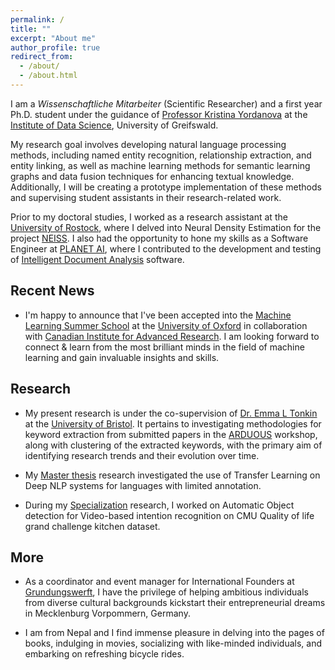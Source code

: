 ```yaml
---
permalink: /
title: ""
excerpt: "About me"
author_profile: true
redirect_from: 
  - /about/
  - /about.html
---
```

I am a *Wissenschaftliche Mitarbeiter* (Scientific Researcher) and a first year Ph.D. student under the guidance of [Professor Kristina Yordanova](http://stenialo.org/about-me/) at the [Institute of Data Science](https://datascience.uni-greifswald.de/), University of Greifswald. 

My research goal involves developing natural language processing methods, including named entity recognition, relationship extraction, and entity linking, as well as machine learning methods for semantic learning graphs and data fusion techniques for enhancing textual knowledge. Additionally, I will be creating a prototype implementation of these methods and supervising student assistants in their research-related work.

Prior to my doctoral studies, I worked as a research assistant at the [University of Rostock](https://www.mmis.informatik.uni-rostock.de/staff/), where I delved into Neural Density Estimation for the project [NEISS](https://www.neiss.uni-rostock.de/en/). I also had the opportunity to hone my skills as a Software Engineer at [PLANET AI](https://planet-ai.de/), where I contributed to the development and testing of [Intelligent Document Analysis](https://planet-ai.de/products/ida/) software.

<h2>Recent News</h2>

 -  I'm happy to announce that I've been accepted into the [Machine Learning Summer School](https://www.oxfordml.school/) at the [University of Oxford](https://www.oxfordmartin.ox.ac.uk/deep-medicine/) in collaboration with [Canadian Institute for Advanced Research](https://cifar.ca/). I am looking forward to connect & learn from the most brilliant minds in the field of machine learning and gain invaluable insights and skills. 

 <h2>Research</h2>
 
 - My present research is under the co-supervision of [Dr. Emma L Tonkin](https://www.bristol.ac.uk/people/person/Emma-Tonkin-47cb2fc5-62d3-4efc-9127-795bf5af66f9/) at the [University of Bristol](https://www.bristol.ac.uk/). It pertains to investigating methodologies for keyword extraction from submitted papers in the [ARDUOUS](http://www.wikicfp.com/cfp/servlet/event.showcfp?eventid=169425&copyownerid=177258) workshop, along with clustering of the extracted keywords, with the primary aim of identifying research trends and their evolution over time. 
 
 - My [Master thesis](https://dipendrayadaveee.github.io/files/Master_Thesis_Yadav_Dipendra.pdf) research investigated the use of Transfer Learning on Deep NLP systems for languages with limited annotation.

 - During my [Specialization](https://dipendrayadaveee.github.io/files/Yadav_Dipendra_Specialization_Electrical_Engineering.pdf) research, I worked on Automatic Object detection for Video-based intention recognition on CMU Quality of life grand challenge kitchen dataset.

<h2>More</h2>

- As a coordinator and event manager for International Founders at [Grundungswerft](https://gruendungswerft.com/en/locations/rostock/), I have the privilege of helping ambitious individuals from diverse cultural backgrounds kickstart their entrepreneurial dreams in Mecklenburg Vorpommern, Germany.

- I am from Nepal and I find immense pleasure in delving into the pages of books, indulging in movies, socializing with like-minded individuals, and embarking on refreshing bicycle rides.

